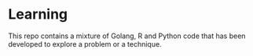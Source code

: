 # Learning

This repo contains a mixture of Golang, R and Python code that has been 
developed to explore a problem or a technique.